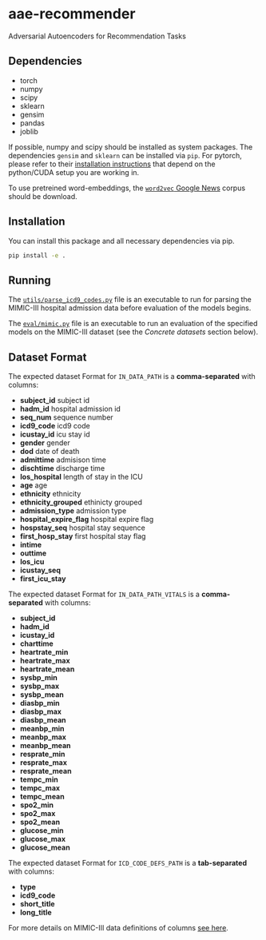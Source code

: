 # aae-recommender


Adversarial Autoencoders for Recommendation Tasks

## Dependencies

- torch
- numpy
- scipy
- sklearn
- gensim
- pandas
- joblib

If possible, numpy and scipy should be installed as system packages.
The dependencies `gensim` and `sklearn` can be installed via `pip`.
For pytorch, please refer to their [installation
instructions](http://pytorch.org/) that depend on the python/CUDA setup you are
working in.

To use pretreined word-embeddings, the [`word2vec` Google News](https://github.com/mmihaltz/word2vec-GoogleNews-vectors) corpus should be download.

## Installation

You can install this package and all necessary dependencies via pip.

```sh
pip install -e .
```

## Running

The [`utils/parse_icd9_codes.py`](utils/parse_icd9_codes.py) file is an executable to run for parsing the MIMIC-III hospital admission data before evaluation of the models begins.

The [`eval/mimic.py`](eval/mimic.py) file is an executable to run an evaluation of the specified models on the MIMIC-III dataset (see the *Concrete datasets* section below).


## Dataset Format

The expected dataset Format for `IN_DATA_PATH` is a **comma-separated** with columns:

- **subject_id** subject id
- **hadm_id**  hospital admission id
- **seq_num**  sequence number 
- **icd9_code**  icd9 code 
- **icustay_id**  icu stay id
- **gender**  gender 
- **dod** date of death
- **admittime**  admisison time
- **dischtime**  discharge time
- **los_hospital**  length of stay in the ICU
- **age**  age 
- **ethnicity**  ethnicity
- **ethnicity_grouped**  ethinicty grouped
- **admission_type**  admission type
- **hospital_expire_flag**  hospital expire flag
- **hospstay_seq**  hospital stay sequence
- **first_hosp_stay**  first hospital stay flag
- **intime**  
- **outtime** 
- **los_icu** 
- **icustay_seq** 
- **first_icu_stay**

The expected dataset Format for `IN_DATA_PATH_VITALS` is a **comma-separated** with columns:
- **subject_id**
- **hadm_id**
- **icustay_id**
- **charttime**
- **heartrate_min**
- **heartrate_max**
- **heartrate_mean**
- **sysbp_min**
- **sysbp_max**
- **sysbp_mean**
- **diasbp_min**
- **diasbp_max**
- **diasbp_mean**
- **meanbp_min**
- **meanbp_max**
- **meanbp_mean**
- **resprate_min**
- **resprate_max**
- **resprate_mean**
- **tempc_min**
- **tempc_max**
- **tempc_mean**
- **spo2_min**
- **spo2_max**
- **spo2_mean**
- **glucose_min**
- **glucose_max**
- **glucose_mean**

The expected dataset Format for `ICD_CODE_DEFS_PATH` is a **tab-separated** with columns:
- **type**
- **icd9_code**
- **short_title**
- **long_title**

For more details on MIMIC-III data definitions of columns [see here](https://physionet.org/content/mimiciii/1.4/).


